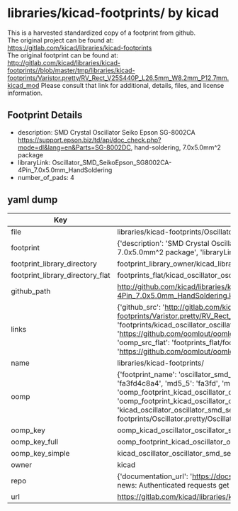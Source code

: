 # libraries/kicad-footprints/ by kicad  
This is a harvested standardized copy of a footprint from github.  
The original project can be found at:  
https://gitlab.com/kicad/libraries/kicad-footprints  
The original footprint can be found at:
http://gitlab.com/kicad/libraries/kicad-footprints//blob/master/tmp/libraries/kicad-footprints/Varistor.pretty/RV_Rect_V25S440P_L26.5mm_W8.2mm_P12.7mm.kicad_mod
Please consult that link for additional, details, files, and license information.  
## Footprint Details
* description: SMD Crystal Oscillator Seiko Epson SG-8002CA https://support.epson.biz/td/api/doc_check.php?mode=dl&lang=en&Parts=SG-8002DC, hand-soldering, 7.0x5.0mm^2 package  
* libraryLink: Oscillator_SMD_SeikoEpson_SG8002CA-4Pin_7.0x5.0mm_HandSoldering  
* number_of_pads: 4  
## yaml dump  
| Key | Value |  
| --- | --- |  
| file | libraries/kicad-footprints/Oscillator.pretty/Oscillator_SMD_SeikoEpson_SG8002CA-4Pin_7.0x5.0mm_HandSoldering.kicad_mod |  
| footprint | {'description': 'SMD Crystal Oscillator Seiko Epson SG-8002CA https://support.epson.biz/td/api/doc_check.php?mode=dl&lang=en&Parts=SG-8002DC, hand-soldering, 7.0x5.0mm^2 package', 'libraryLink': 'Oscillator_SMD_SeikoEpson_SG8002CA-4Pin_7.0x5.0mm_HandSoldering', 'number_of_pads': 4} |  
| footprint_library_directory | footprint_library_owner/kicad_libraries/kicad-footprints/ |  
| footprint_library_directory_flat | footprints_flat/kicad_oscillator_oscillator_smd_seikoepson_sg8002ca_4pin_7_0x5_0mm_handsoldering/working |  
| github_path | http://github.com/kicad/libraries/kicad-footprints//blob/master/tmp/libraries/kicad-footprints/Oscillator.pretty/Oscillator_SMD_SeikoEpson_SG8002CA-4Pin_7.0x5.0mm_HandSoldering.kicad_mod |  
| links | {'github_src': 'http://gitlab.com/kicad/libraries/kicad-footprints//blob/master/tmp/libraries/kicad-footprints/Varistor.pretty/RV_Rect_V25S440P_L26.5mm_W8.2mm_P12.7mm.kicad_mod', 'github_src_repo': 'https://gitlab.com/kicad/libraries/kicad-footprints', 'oomp_bot': 'footprints/kicad_oscillator_oscillator_smd_seikoepson_sg8002ca_4pin_7_0x5_0mm_handsoldering/working', 'oomp_bot_github': 'https://github.com/oomlout/oomlout_oomp_footprint_bot/tree/main/footprints/kicad_oscillator_oscillator_smd_seikoepson_sg8002ca_4pin_7_0x5_0mm_handsoldering/working', 'oomp_src_flat': 'footprints_flat/footprints_flat/kicad_oscillator_oscillator_smd_seikoepson_sg8002ca_4pin_7_0x5_0mm_handsoldering/working', 'oomp_src_flat_github': 'https://github.com/oomlout/oomlout_oomp_footprint_src/tree/main/footprints_flat/kicad_oscillator_oscillator_smd_seikoepson_sg8002ca_4pin_7_0x5_0mm_handsoldering/working'} |  
| name | libraries/kicad-footprints/ |  
| oomp | {'footprint_name': 'oscillator_smd_seikoepson_sg8002ca_4pin_7_0x5_0mm_handsoldering', 'library_name': 'oscillator', 'md5': 'fa3fd4c8a4639a3251d5ce2e52fc3833', 'md5_10': 'fa3fd4c8a4', 'md5_5': 'fa3fd', 'md5_6': 'fa3fd4', 'oomp_key': 'oomp_kicad_oscillator_oscillator_smd_seikoepson_sg8002ca_4pin_7_0x5_0mm_handsoldering', 'oomp_key_extra': 'oomp_footprint_kicad_oscillator_oscillator_smd_seikoepson_sg8002ca_4pin_7_0x5_0mm_handsoldering', 'oomp_key_full': 'oomp_footprint_kicad_oscillator_oscillator_smd_seikoepson_sg8002ca_4pin_7_0x5_0mm_handsoldering_fa3fd4', 'oomp_key_simple': 'kicad_oscillator_oscillator_smd_seikoepson_sg8002ca_4pin_7_0x5_0mm_handsoldering', 'original_filename': 'libraries/kicad-footprints/Oscillator.pretty/Oscillator_SMD_SeikoEpson_SG8002CA-4Pin_7.0x5.0mm_HandSoldering.kicad_mod', 'owner_name': 'kicad'} |  
| oomp_key | oomp_kicad_oscillator_oscillator_smd_seikoepson_sg8002ca_4pin_7_0x5_0mm_handsoldering |  
| oomp_key_full | oomp_footprint_kicad_oscillator_oscillator_smd_seikoepson_sg8002ca_4pin_7_0x5_0mm_handsoldering |  
| oomp_key_simple | kicad_oscillator_oscillator_smd_seikoepson_sg8002ca_4pin_7_0x5_0mm_handsoldering |  
| owner | kicad |  
| repo | {'documentation_url': 'https://docs.github.com/rest/overview/resources-in-the-rest-api#rate-limiting', 'message': "API rate limit exceeded for 84.66.173.59. (But here's the good news: Authenticated requests get a higher rate limit. Check out the documentation for more details.)"} |  
| url | https://gitlab.com/kicad/libraries/kicad-footprints |  

